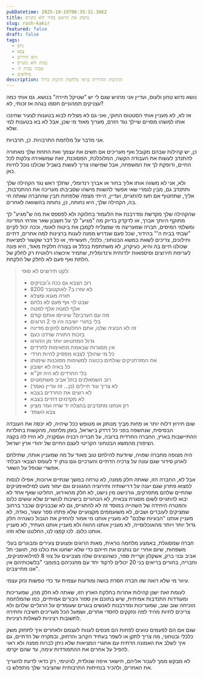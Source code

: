 ```yaml
---
pubDatetime: 2025-10-19T06:35:31.366Z
title: נדפוק את הראש בקיר ולא נתגייס
slug: rosh-kakir
featured: false
draft: false
tags:
  - גיוס
  - צבא
  - גיוס חרדים
  - נמות ולא נתגייס
  - שבתי בבית ה׳
  - מילואים
description: התרבות החרדית בראי מלחמת חרבות ברזל
---
```


נושא נדוש טחון ולעוס, ועדיין אני מרגיש שגם לי יש "שטיקל תיירה" בנושא. גם אותי כמה עצניקים תמהוניים חסמו בגהה אז זכותי, לא?

אז לא, לא מעניין אותי הסטטוס החוקי, ואני גם לא מצליח לבוא בטענות לצעיר שחינכו אותו למשהו מסויים שיילך נגד הזרם, מעריך מאוד מי שכן, אבל לא בא בטענות למי שלא.

אני מדבר על מלחמת התרבויות. כן, תרבויות.

כן, יש קהילות שבהם מקובל ואף מעריכים  אם תשים את עצמך ואת התחת שלך מאחורה להתנדב לעשות את העבודה הקשה, המלוכלכת, המסוכנת, זאת שמשאירה צלקות לכל החיים, 
ודופקת לך את המשפחה, אבל שמישהו צריך לעשות בשביל שכולנו נוכל לחיות כאן.

ולא, אני לא משווה אותו אליך בחור או אברך רנדומלי, שתלך ראש נגד הקהילה שלך ותתנדב גם, מבין לגמרי שאי אפשר להשוות מישהו שסביבתו מעריכה את ההתנדבות, אליך, שתחטוף אם תעז להתגייס, ועדיין, הייתי מצפה שלפחות תבין שהחברה שאתה חי בה, הקהילה שלך, היא נחותה, כן, נחותה בהשוואה לאחרים.

שהקהילה שלך מקדשת ומדרבנת את הלעמוד בחלוקה ולא לפספס את מה ש"מגיע" לך מתוקף היותך אברך, או לדקדק בדיוק מה "מגיע" לך על חשבון שאר אזרחי המדינה ומשלמי המיסים, חברה שמעריצה מי שמצליח לקמבן את ביטוח לאומי, וככה יכול לקיים "שבתי בבית ה'" בהידור, שכל פעם שנדרש ממנה לענות ברצינות למה אחרים, דתיים וחילונים, צריכים לשאת במשא הבטחוני, כלכלי, תעשייתי, או כל דבר שקשור למציאות שכולנו חיים בה והיא, כעיקרון, לא משתתפת בכלל או בצורה חלקית מאוד, היא פונה לערימת תירוצים וסיסמאות ילדותית ורנדומלית, שתמיד איכשהו רלווטית רק לחלק של הלתת ואף פעם לא לחלק של הלקחת.

> לקט תירוצים לא סופי:
> - רוב הצבא גם ככה ג'ובניקים
> - 8200 לא עזרו ב7 לאוקטובר
> - תורה מגנא ומצלא
> - שבט לוי אף פעם לא נלחם
> - אלף למטה אלף למטה
> - מה עם הערבים? שיגייסו אותם קודם
> - בלי בחורי ישיבה היו פי 2 הרוגים
> - זה לא הבעיה שלנו, אתם החלטתם להקים מדינה
> - בזכות התורה שרדנו כעם
> - גדול המחטיאו יותר מן ההורגו
> - אין מסגרות שבאמת מתאימות לחרדים
> - כל מי שהולך לצבא מפסיק להיות חרדי
> - את המזרחניקים שולחים בכוונה למשימות מסוכנות שימותו
> - כל באיה לא ישובון
> - בלי החרדים לא היה זק״א
> - רוב השמאלנים בתל אביב משתמטים
> - לא צריך עוד חיילים (כן... זה עדיין נאמר)
> - לא רוצים את החרדים בצבא
> - לא מקדמים דתיים בצבא
> - רק אנחנו מתנדבים בהצלה יד שרה ועזר מציון
> - צבא השמד

שום תירוץ דלוח יותר או פחות מביך מנותק או מטופש ככל שיהיה, לא יכסה את העובדה הבסיסית, שנחשפה בפני כל דרדק בישראל, בזמן מלחמה, מהקשות בתולדות ההתיישבות בארץ, החברה החרדית ברובה, על חבריה רבניה ועסקניה, לא הזיז לה בקצה הציפורן מהמשא הבטחוני הקריטי לעצם החיים של יהודי ארץ ישראל.

היה מצופה מחברה שפויה, שיודעת להילחם טוב מאוד על מה שמעניין אותה, שתילחם לארגן סידור שגם עונה על צרכיה הדתיים והערכיים וגם נותן יד לעומס הצבאי הבלתי אפשרי שנופל על השאר.

אבל לא, החברה הזו, שאתה חלק ממנה, לא טרחה במשך שנתיים ארוכות, אפילו לנסות למצוא פתרון שגם יענה על דרישותיה ותירוציה המגוונים וגם יעזור מעט למילואימניקים שהחיים שלהם מתפרקים, גורנישט מין נישט, לא חלק מהאירוע, החליטו שאף אחד לא יבוא להתגייס לשום מסגרת צבאית, לא הבחורים בישיבות לנושרים שלא עושים כלום והמטרה היחידה של השהייה במוסד זה לא להתגייס, גם לא  שבבניקים שכבר ברחוב שמציקים לעוברים ושבים, לא משועממים מקצועיים שלא פתחו ספר עשור, נאדה, לא מעניין אותנו "הבעיות שלכם" לא מעניין אותנו מי אמור להחזיק את הגבול כשנהיה חלק גדול יותר ויותר מהאוכלוסייה, לא מעניין אותנו ההווה ולא מעניין אותנו העתיד, לא מעניין אותנו כלום. לכו קפצו לנו, החלטנו שלא וזהו.

חברה שמסוגלת, באמצע מלחמה נוראית, מאות הרוגים ופצועים צעירים ומבוגרים בעלי משפחות,  שיום אחרי יום נותנים את חייהם כדי שלא ישחטו את כולנו פה, תושבי תל אביב ובני ברק, אשקלון וקריית ספר, כשהנציגים שלה מצביעים על צווי 8 למילואימניקים, וחבריה, בחורים בריאים בני 20 יכולים לרקוד יחד עם מחנכיהם בפומבי "בלשכותיהם אין אנו מתייצבים".

עיוור מי שלא רואה שזו חברה חסרת בושה ומודעות עצמית עד כדי טפשות ונזק עצמי.

לעומת זאת ישנן קהילות אחרות בחלקת הארץ הזו, שאתה לא חלק מהן, שמעריכות ומעודדות התנדבות אמיתית, שיש בתוכם אין ספור גיבורים אמיתיים, כמו שהמלחמה הוכיחה שוב שוב, שמעריכות ומדרבנות לאנשים בוגרים שעומדים על הרגליים שלהם ולא צריכים לחיות מהיד לפה ונזקקים לחסדי אחרים, ושמעל הכל מעריכים חשיבה וחתירה לתשובות רציניות לשאלות רציניות.

שגם אם הם לפעמים טועים לפחות הם מנסים לענות לעצמם ולאחרים איך לתחזק משק כלכלי ובטחוני, מה צריך לתקן או לשפר בעתיד הקרוב והרחוק, ובמקרה של הדתיים, גם איך לשלב את האמונה הדתית עם אתגרי המציאות שלא ניתן לברוח ממנה ולא ראוי להפיל על אחרים את ההתמודדות עימה, עד שהם יקרסו.

לא מבקש ממך לעבור אליהם, תישאר איפה שנולדת, לגיטימי, רק כדאי לדעת להעריך את האחרים, ולהכיר בנחיתות התרבותית שהציבור שלך מתפלש בו.

